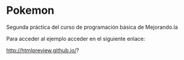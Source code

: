 Pokemon
=======

Segunda práctica del curso de programación básica de Mejorando.la

Para acceder al ejemplo acceder en el siguiente enlace:

http://htmlpreview.github.io/?
